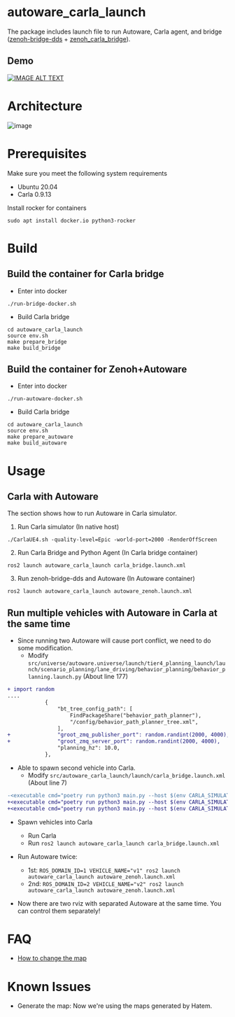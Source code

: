 # autoware_carla_launch

The package includes launch file to run Autoware, Carla agent, and bridge ([zenoh-bridge-dds](https://github.com/eclipse-zenoh/zenoh-plugin-dds) + [zenoh_carla_bridge](https://github.com/evshary/zenoh_carla_bridge)).

## Demo

[![IMAGE ALT TEXT](http://img.youtube.com/vi/UFBRMqJ2r0w/0.jpg)](https://youtu.be/UFBRMqJ2r0w "Run multiple vehicles with Autoware in Carla")

# Architecture

![image](https://user-images.githubusercontent.com/456210/232400804-e0e0a755-0f6d-4873-a8ad-f1188011c993.png)

# Prerequisites

Make sure you meet the following system requirements

* Ubuntu 20.04
* Carla 0.9.13

Install rocker for containers

```shell
sudo apt install docker.io python3-rocker
```

# Build

## Build the container for Carla bridge

* Enter into docker

```shell
./run-bridge-docker.sh
```

* Build Carla bridge

```shell
cd autoware_carla_launch
source env.sh
make prepare_bridge
make build_bridge
```

## Build the container for Zenoh+Autoware

* Enter into docker

```shell
./run-autoware-docker.sh
```

* Build Carla bridge

```shell
cd autoware_carla_launch
source env.sh
make prepare_autoware
make build_autoware
```

# Usage

## Carla with Autoware

The section shows how to run Autoware in Carla simulator.

1. Run Carla simulator (In native host)

```shell
./CarlaUE4.sh -quality-level=Epic -world-port=2000 -RenderOffScreen
```

2. Run Carla Bridge and Python Agent (In Carla bridge container)

```shell
ros2 launch autoware_carla_launch carla_bridge.launch.xml
```

3. Run zenoh-bridge-dds and Autoware (In Autoware container)

```shell
ros2 launch autoware_carla_launch autoware_zenoh.launch.xml
```

## Run multiple vehicles with Autoware in Carla at the same time

* Since running two Autoware will cause port conflict, we need to do some modification.
  - Modify `src/universe/autoware.universe/launch/tier4_planning_launch/launch/scenario_planning/lane_driving/behavior_planning/behavior_planning.launch.py` (About line 177) 

```diff
+ import random
....
            {
                "bt_tree_config_path": [
                    FindPackageShare("behavior_path_planner"),
                    "/config/behavior_path_planner_tree.xml",
                ],
+               "groot_zmq_publisher_port": random.randint(2000, 4000),
+               "groot_zmq_server_port": random.randint(2000, 4000),
                "planning_hz": 10.0,
            },
```

* Able to spawn second vehicle into Carla.
  - Modify `src/autoware_carla_launch/launch/carla_bridge.launch.xml` (About line 7)

```diff
-<executable cmd="poetry run python3 main.py --host $(env CARLA_SIMULATOR_IP) --sync --rolename $(env VEHICLE_NAME)" cwd="$(env AUTOWARE_CARLA_ROOT)/external/zenoh_carla_bridge/carla_agent" output="screen" />
+<executable cmd="poetry run python3 main.py --host $(env CARLA_SIMULATOR_IP) --sync --rolename $(env VEHICLE_NAME) --position 87.687683,145.671295,0.300000,0.000000,90.000053,0.000000" cwd="$(env AUTOWARE_CARLA_ROOT)/external/zenoh_carla_bridge/carla_agent" output="screen" />
+<executable cmd="poetry run python3 main.py --host $(env CARLA_SIMULATOR_IP) --rolename 'v2' --position 92.109985,227.220001,0.300000,0.000000,-90.000298,0.000000" cwd="$(env AUTOWARE_CARLA_ROOT)/external/zenoh_carla_bridge/carla_agent" output="screen" />
```

* Spawn vehicles into Carla
  - Run Carla
  - Run `ros2 launch autoware_carla_launch carla_bridge.launch.xml`

* Run Autoware twice:
  - 1st: `ROS_DOMAIN_ID=1 VEHICLE_NAME="v1" ros2 launch autoware_carla_launch autoware_zenoh.launch.xml`
  - 2nd: `ROS_DOMAIN_ID=2 VEHICLE_NAME="v2" ros2 launch autoware_carla_launch autoware_zenoh.launch.xml`

* Now there are two rviz with separated Autoware at the same time. You can control them separately!

# FAQ

* [How to change the map](carla_map/README.md)

# Known Issues

* Generate the map: Now we're using the maps generated by Hatem.

